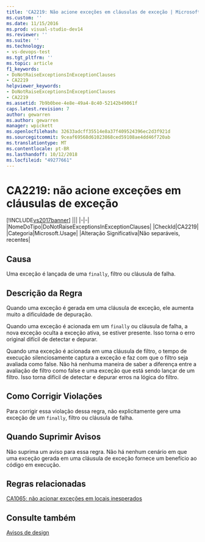 ```yaml
---
title: 'CA2219: Não acione exceções em cláusulas de exceção | Microsoft Docs'
ms.custom: ''
ms.date: 11/15/2016
ms.prod: visual-studio-dev14
ms.reviewer: ''
ms.suite: ''
ms.technology:
- vs-devops-test
ms.tgt_pltfrm: ''
ms.topic: article
f1_keywords:
- DoNotRaiseExceptionsInExceptionClauses
- CA2219
helpviewer_keywords:
- DoNotRaiseExceptionsInExceptionClauses
- CA2219
ms.assetid: 7b9b0bee-4e8e-49a4-8c40-52142b49061f
caps.latest.revision: 7
author: gewarren
ms.author: gewarren
manager: wpickett
ms.openlocfilehash: 32633adcff35514e8a37f409524396ec2d3f921d
ms.sourcegitcommit: 9ceaf69568d61023868ced59108ae4dd46f720ab
ms.translationtype: MT
ms.contentlocale: pt-BR
ms.lasthandoff: 10/12/2018
ms.locfileid: "49277661"
---
```

# <a name="ca2219-do-not-raise-exceptions-in-exception-clauses"></a>CA2219: não acione exceções em cláusulas de exceção
[!INCLUDE[vs2017banner](../includes/vs2017banner.md)]
|||
|-|-|
|NomeDoTipo|DoNotRaiseExceptionsInExceptionClauses|
|CheckId|CA2219|
|Categoria|Microsoft.Usage|
|Alteração Significativa|Não separáveis, recentes|

## <a name="cause"></a>Causa
 Uma exceção é lançada de uma `finally`, filtro ou cláusula de falha.

## <a name="rule-description"></a>Descrição da Regra
 Quando uma exceção é gerada em uma cláusula de exceção, ele aumenta muito a dificuldade de depuração.

 Quando uma exceção é acionada em um `finally` ou cláusula de falha, a nova exceção oculta a exceção ativa, se estiver presente. Isso torna o erro original difícil de detectar e depurar.

 Quando uma exceção é acionada em uma cláusula de filtro, o tempo de execução silenciosamente captura a exceção e faz com que o filtro seja avaliada como false. Não há nenhuma maneira de saber a diferença entre a avaliação de filtro como false e uma exceção que está sendo lançar de um filtro. Isso torna difícil de detectar e depurar erros na lógica do filtro.

## <a name="how-to-fix-violations"></a>Como Corrigir Violações
 Para corrigir essa violação dessa regra, não explicitamente gere uma exceção de um `finally`, filtro ou cláusula de falha.

## <a name="when-to-suppress-warnings"></a>Quando Suprimir Avisos
 Não suprima um aviso para essa regra. Não há nenhum cenário em que uma exceção gerada em uma cláusula de exceção fornece um benefício ao código em execução.

## <a name="related-rules"></a>Regras relacionadas
 [CA1065: não acionar exceções em locais inesperados](../code-quality/ca1065-do-not-raise-exceptions-in-unexpected-locations.md)

## <a name="see-also"></a>Consulte também
 [Avisos de design](../code-quality/design-warnings.md)



